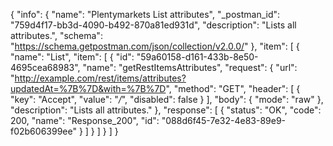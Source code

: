 {
  "info": {
    "name": "Plentymarkets List attributes",
    "_postman_id": "759d4f17-bb3d-4090-b492-870a81ed931d",
    "description": "Lists all attributes.",
    "schema": "https://schema.getpostman.com/json/collection/v2.0.0/"
  },
  "item": [
    {
      "name": "List",
      "item": [
        {
          "id": "59a60158-d161-433b-8e50-4695cea68983",
          "name": "getRestItemsAttributes",
          "request": {
            "url": "http://example.com/rest/items/attributes?updatedAt=%7B%7D&with=%7B%7D",
            "method": "GET",
            "header": [
              {
                "key": "Accept",
                "value": "*/*",
                "disabled": false
              }
            ],
            "body": {
              "mode": "raw"
            },
            "description": "Lists all attributes."
          },
          "response": [
            {
              "status": "OK",
              "code": 200,
              "name": "Response_200",
              "id": "088d6f45-7e32-4e83-89e9-f02b606399ee"
            }
          ]
        }
      ]
    }
  ]
}
